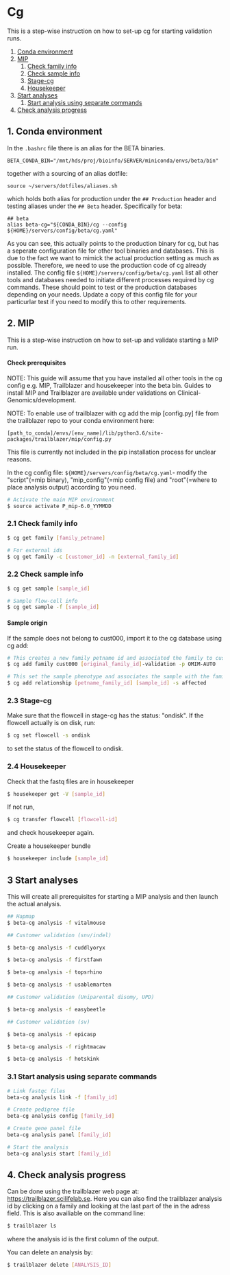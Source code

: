 # Cg
This is a step-wise instruction on how to set-up cg for starting validation runs. 
   1. [Conda environment](#-1conda-environment)
   1. [MIP](#2-mip)
       1. [Check family info](#21-check-family-info)
       1. [Check sample info](#22-check-sample-info)
       1. [Stage-cg](#23-stage-cg)
       1. [Housekeeper](#24-Housekeeper)
   1. [Start analyses](#3-start-analyses)
       1. [Start analysis using separate commands](#31-start-analysis-using-separate-commands)
   1. [Check analysis progress](#4-check-analysis-progress)

## 1. Conda environment
In the `.bashrc` file there is an alias for the BETA binaries.
```
BETA_CONDA_BIN="/mnt/hds/proj/bioinfo/SERVER/miniconda/envs/beta/bin"
```

together with a sourcing of an alias dotfile:

```
source ~/servers/dotfiles/aliases.sh
```

which holds both alias for production under the `## Production` header and testing aliases under the `## Beta` header. Specifically for beta:
```
## beta
alias beta-cg="${CONDA_BIN}/cg --config ${HOME}/servers/config/beta/cg.yaml"
```

As you can see, this actually points to the production binary for cg, but has a seperate configuration file for other tool binaries and databases. This is due to the fact we want to mimick the actual production setting as much as possible. Therefore, we need to use the production code of cg already installed. The config file `${HOME}/servers/config/beta/cg.yaml` list all other tools and databases needed to initiate different processes required by cg commands. These should point to test or the production databases depending on your needs. Update a copy of this config file for your particurlar test if you need to modify this to other requirements.

## 2. MIP
This is a step-wise instruction on how to set-up and validate starting a MIP run.

#### Check prerequisites 
NOTE: This guide will assume that you have installed all other tools in the cg config e.g. MIP, Trailblazer and housekeeper into the beta bin. Guides to install MIP and Trailblazer are available under validations on Clinical-Genomics/development.

NOTE: To enable use of trailblazer with cg add the mip [config.py] file from the trailblazer repo to your conda environment here:
```
[path_to_conda]/envs/[env_name]/lib/python3.6/site-packages/trailblazer/mip/config.py
```

This file is currently not included in the pip installation process for unclear reasons.

In the cg config file: `${HOME}/servers/config/beta/cg.yaml`- modify the "script"(=mip binary), "mip_config"(=mip config file) and "root"(=where to place analysis output) according to you need.

```Bash
# Activate the main MIP environment
$ source activate P_mip-6.0_YYMMDD
```

### 2.1 Check family info
```Bash
$ cg get family [family_petname]

# For external ids
$ cg get family -c [customer_id] -n [external_family_id]
```

### 2.2 Check sample info
```Bash
$ cg get sample [sample_id]

# Sample flow-cell info
$ cg get sample -f [sample_id]
```

#### Sample origin
If the sample does not belong to cust000, import it to the cg database using cg add:
```Bash
# This creates a new family petname id and associated the family to cust000 and sets a default panel
$ cg add family cust000 [original_family_id]-validation -p OMIM-AUTO

# This set the sample phenotype and associates the sample with the family
$ cg add relationship [petname_family_id] [sample_id] -s affected
```

### 2.3 Stage-cg
Make sure that the flowcell in stage-cg has the status: "ondisk". If the flowcell actually is on disk, run:
```bash
$ cg set flowcell -s ondisk
```
to set the status of the flowcell to ondisk.

### 2.4 Housekeeper
Check that the fastq files are in housekeeper
```Bash
$ housekeeper get -V [sample_id]
```

If not run,
```Bash
$ cg transfer flowcell [flowcell-id]
```

and check housekeeper again.

Create a housekeeper bundle
```Bash
$ housekeeper include [sample_id]
```

## 3 Start analyses
This will create all prerequisites for starting a MIP analysis and then launch the actual analysis.
```Bash
## Hapmap
$ beta-cg analysis -f vitalmouse

## Customer validation (snv/indel)

$ beta-cg analysis -f cuddlyoryx

$ beta-cg analysis -f firstfawn

$ beta-cg analysis -f topsrhino

$ beta-cg analysis -f usablemarten

## Customer validation (Uniparental disomy, UPD)

$ beta-cg analysis -f easybeetle

## Customer validation (sv)

$ beta-cg analysis -f epicasp

$ beta-cg analysis -f rightmacaw

$ beta-cg analysis -f hotskink

```

### 3.1 Start analysis using separate commands
```Bash
# Link fastqc files
beta-cg analysis link -f [family_id]

# Create pedigree file
beta-cg analysis config [family_id]

# Create gene panel file
beta-cg analysis panel [family_id]

# Start the analysis
beta-cg analysis start [family_id]
```

## 4. Check analysis progress
Can be done using the trailblazer web page at: https://trailblazer.scilifelab.se. Here you can also find the trailblazer analysis id by clicking on a family and looking at the last part of the in the adress field. This is also availiable on the command line:
```Bash
$ trailblazer ls
```
where the analysis id is the first column of the output.

You can delete an analysis by:
```Bash
$ trailblazer delete [ANALYSIS_ID]
```
